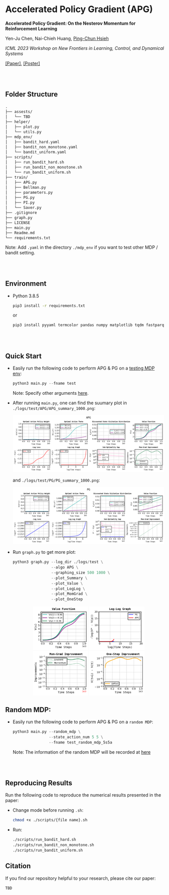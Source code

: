 <!--
 * @Author: Yen-Ju Chen  mru.11@nycu.edu.tw
 * @Date: 2023-06-15 13:36:36
 * @LastEditors: Yen-Ju Chen  mru.11@nycu.edu.tw
 * @LastEditTime: 2023-06-24 12:53:57
 * @FilePath: /mru/APG/README.md
 * @Description: 
 * 
-->
# Accelerated Policy Gradient (APG)
**Accelerated Policy Gradient: On the Nesterov Momentum for Reinforcement Learning**

Yen-Ju Chen, Nai-Chieh Huang, [Ping-Chun Hsieh](https://pinghsieh.github.io/)

*ICML 2023 Workshop on New Frontiers in Learning, Control, and Dynamical Systems*

[\[Paper\]](TBD), [\[Poster\]](TBD)

<br/><br/>
## Folder Structure
```
.
├── assests/
│   └── TBD
├── helper/
│   ├── plot.py
│   └── utils.py
├── mdp_env/
│   ├── bandit_hard.yaml
│   ├── bandit_non_monotone.yaml
│   └── bandit_uniform.yaml
├── scripts/
│   ├── run_bandit_hard.sh
│   ├── run_bandit_non_monotone.sh
│   └── run_bandit_uniform.sh
├── train/
│   ├── APG.py
│   ├── Bellman.py
│   ├── parameters.py
│   ├── PG.py
│   ├── PI.py
│   └── Saver.py
├── .gitignore
├── graph.py
├── LICENSE
├── main.py
├── Readme.md
└── requirements.txt
```
Note: Add `.yaml` in the directory `./mdp_env` if you want to test other MDP / bandit setting.

<br/><br/>
## Environment
- Python 3.8.5
    ```sh
    pip3 install -r requirements.txt
    ```
    or
    ```sh
    pip3 install pyyaml termcolor pandas numpy matplotlib tqdm fastparquet
    ```

<br/><br/>
## Quick Start
- Easily run the following code to perform APG & PG on a [testing MDP env](./mdp_env/test.yaml):
    ```py
    python3 main.py --fname test
    ```
    Note: Specify other arguments [here](./train/parameters.py).

- After running `main.py`, one can find the suumary plot in `./logs/test/APG/APG_summary_1000.png`:
    <center class="half">
        <kbd><img src=./logs/test/APG/APG_summary_1000.png></kbd>
    </center>
    
    and `./logs/test/PG/PG_summary_1000.png`:
    <center class="half">
        <kbd><img src=./logs/test/PG/PG_summary_1000.png></kbd>
    </center>

- Run `graph.py` to get more plot:
    ```py
    python3 graph.py --log_dir ./logs/test \
                     --algo APG \
                     --graphing_size 500 1000 \
                     --plot_Summary \
                     --plot_Value \
                     --plot_LogLog \
                     --plot_MomGrad \
                     --plot_OneStep
    ```
    <center class="half">
        <kbd><img src=./logs/test/APG/APG_value_1000.png width='175'></kbd>
        <kbd><img src=./logs/test/log_log_1000.png width='175'></kbd>
        <kbd><img src=./logs/test/APG/APG_mom_grad_1000.png width='175'></kbd>
        <kbd><img src=./logs/test/APG/APG_one_step_1000.png width='175'></kbd>
    </center>

## Random MDP:
- Easily run the following code to perform APG & PG on a `random MDP`:

    ```py
    python3 main.py --random_mdp \
                    --state_action_num 5 5 \
                    --fname test_random_mdp_5s5a 
    ```
    Note: The information of the random MDP will be recorded at [here](./logs/test_random_mdp_5s5a/args.yaml)

<!-- <center class="half">
    <kbd><img src= width='650'></kbd>
</center> -->
    

<br/><br/>
## Reproducing Results
Run the following code to reproduce the numerical results presented in the paper:
- Change mode before running `.sh`:
    ```sh
    chmod +x ./scripts/{file name}.sh
    ```

- Run:
    ```sh
    ./scripts/run_bandit_hard.sh
    ./scripts/run_bandit_non_monotone.sh
    ./scripts/run_bandit_uniform.sh
    ```

## Citation
If you find our repository helpful to your research, please cite our paper:

```
TBD
```